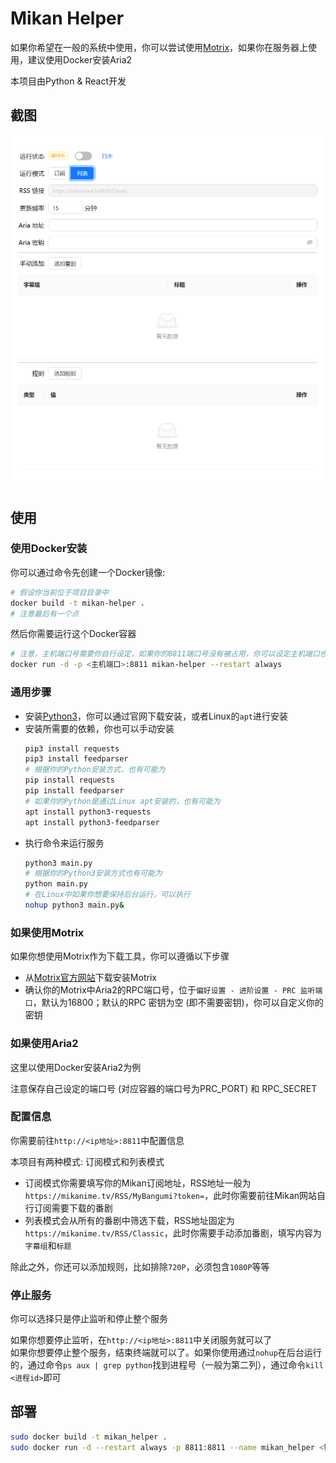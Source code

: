 # Mikan Helper

如果你希望在一般的系统中使用，你可以尝试使用[Motrix](https://motrix.app/)，如果你在服务器上使用，建议使用Docker安装Aria2

本项目由Python & React开发

## 截图
![截图](demo/demo.png)

## 使用

### 使用Docker安装

你可以通过命令先创建一个Docker镜像:

```bash
# 假设你当前位于项目目录中
docker build -t mikan-helper .
# 注意最后有一个点
```

然后你需要运行这个Docker容器

```bash
# 注意，主机端口号需要你自行设定，如果你的8811端口号没有被占用，你可以设定主机端口也为8811
docker run -d -p <主机端口>:8811 mikan-helper --restart always
```

### 通用步骤
- 安装[Python3](https://www.python.org/)，你可以通过官网下载安装，或者Linux的`apt`进行安装
- 安装所需要的依赖，你也可以手动安装
  ```bash
  pip3 install requests
  pip3 install feedparser
  # 根据你的Python安装方式，也有可能为
  pip install requests
  pip install feedparser
  # 如果你的Python是通过Linux apt安装的，也有可能为
  apt install python3-requests
  apt install python3-feedparser
  ```
- 执行命令来运行服务
  ```bash
  python3 main.py
  # 根据你的Python3安装方式也有可能为
  python main.py
  # 在Linux中如果你想要保持后台运行，可以执行
  nohup python3 main.py&
  ```

### 如果使用Motrix

如果你想使用Motrix作为下载工具，你可以遵循以下步骤

- 从[Motrix官方网站](https://motrix.app/)下载安装Motrix
- 确认你的Motrix中Aria2的RPC端口号，位于`偏好设置 - 进阶设置 - PRC 监听端口`，默认为16800；默认的RPC 密钥为空 (即不需要密钥)，你可以自定义你的密钥
  
### 如果使用Aria2

这里以使用Docker安装Aria2为例

注意保存自己设定的端口号 (对应容器的端口号为PRC_PORT) 和 RPC_SECRET

### 配置信息

你需要前往`http://<ip地址>:8811`中配置信息

本项目有两种模式: 订阅模式和列表模式

- 订阅模式你需要填写你的Mikan订阅地址，RSS地址一般为`https://mikanime.tv/RSS/MyBangumi?token=`，此时你需要前往Mikan网站自行订阅需要下载的番剧
- 列表模式会从所有的番剧中筛选下载，RSS地址固定为`https://mikanime.tv/RSS/Classic`，此时你需要手动添加番剧，填写内容为`字幕组`和`标题`

除此之外，你还可以添加规则，比如排除`720P`，必须包含`1080P`等等

### 停止服务

你可以选择只是停止监听和停止整个服务

如果你想要停止监听，在`http://<ip地址>:8811`中关闭服务就可以了  
如果你想要停止整个服务，结束终端就可以了。如果你使用通过`nohup`在后台运行的，通过命令`ps aux | grep python`找到进程号（一般为第二列），通过命令`kill <进程id>`即可

## 部署
```bash
sudo docker build -t mikan_helper .
sudo docker run -d --restart always -p 8811:8811 --name mikan_helper <镜像id>
```